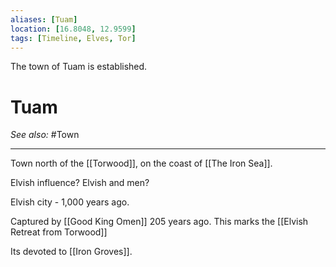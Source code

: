 ```yaml
---
aliases: [Tuam]
location: [16.8048, 12.9599]
tags: [Timeline, Elves, Tor]
---
```

<span
	  class='ob-timelines' 
	  data-date='991-00-00-00' 
	  data-title='Tuam'>
The town of Tuam is established.
</span>
# Tuam
*See also:* #Town
___
Town north of the [[Torwood]], on the coast of [[The Iron Sea]].

Elvish influence? Elvish and men?

Elvish city - 1,000 years ago.

Captured by [[Good King Omen]] 205 years ago. This marks the [[Elvish Retreat from Torwood]]

Its devoted to [[Iron Groves]].
